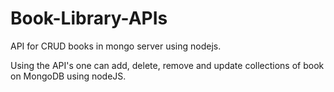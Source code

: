 # Book-Library-APIs
API for CRUD books in mongo server using nodejs.

Using the API's one can add, delete, remove and update collections of book on MongoDB using nodeJS.
